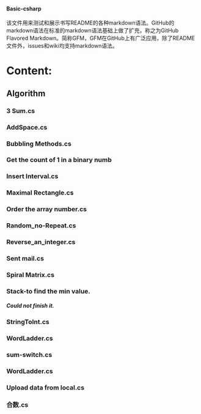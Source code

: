 #### Basic-csharp
该文件用来测试和展示书写README的各种markdown语法。GitHub的markdown语法在标准的markdown语法基础上做了扩充，称之为GitHub Flavored Markdown。简称GFM，GFM在GitHub上有广泛应用，除了README文件外，issues和wiki均支持markdown语法。

Content:
========================================
Algorithm
---------------------
### 3 Sum.cs 
### AddSpace.cs 
### Bubbling Methods.cs 
### Get the count of 1 in a binary numb
### Insert Interval.cs 
### Maximal Rectangle.cs 
### Order the array number.cs 
### Random_no-Repeat.cs 
### Reverse_an_integer.cs 
### Sent mail.cs 
### Spiral Matrix.cs 
### Stack-to find the min value.
##### Could not finish it.
### StringToInt.cs 
### WordLadder.cs 
### sum-switch.cs 
### WordLadder.cs 
### Upload data from local.cs 
### 合数.cs 



















